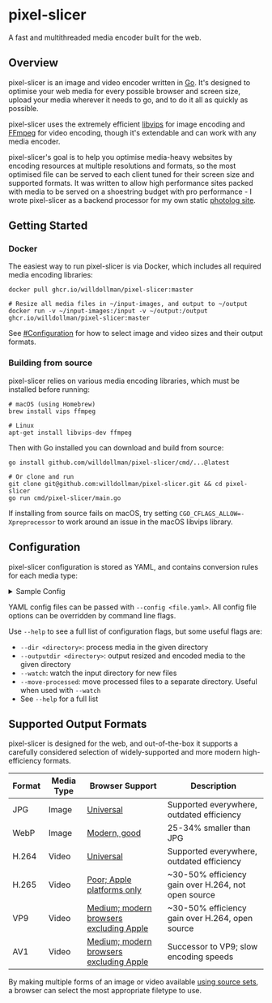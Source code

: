 # pixel-slicer

A fast and multithreaded media encoder built for the web.

## Overview

pixel-slicer is an image and video encoder written in [Go](https://go.dev/).
It's designed to optimise your web media for every possible browser and screen size, upload your media wherever it needs to go, and to do it all as quickly as possible.

pixel-slicer uses the extremely efficient [libvips](https://github.com/libvips/libvips) for image encoding and [FFmpeg](https://github.com/FFmpeg/FFmpeg) for video encoding, though it's extendable and can work with any media encoder.

pixel-slicer's goal is to help you optimise media-heavy websites by encoding resources at multiple resolutions and formats, so the most optimised file can be served to each client tuned for their screen size and supported formats.
It was written to allow high performance sites packed with media to be served on a shoestring budget with pro performance - I wrote pixel-slicer as a backend processor for my own static [photolog site](https://photos.dollman.org/).

## Getting Started
### Docker

The easiest way to run pixel-slicer is via Docker, which includes all required media encoding libraries:

```
docker pull ghcr.io/willdollman/pixel-slicer:master

# Resize all media files in ~/input-images, and output to ~/output
docker run -v ~/input-images:/input -v ~/output:/output ghcr.io/willdollman/pixel-slicer:master
```

See [#Configuration](#configuration) for how to select image and video sizes and their output formats.
### Building from source

pixel-slicer relies on various media encoding libraries, which must be installed before running:

```
# macOS (using Homebrew)
brew install vips ffmpeg

# Linux
apt-get install libvips-dev ffmpeg
```

Then with Go installed you can download and build from source:

```
go install github.com/willdollman/pixel-slicer/cmd/...@latest

# Or clone and run
git clone git@github.com:willdollman/pixel-slicer.git && cd pixel-slicer
go run cmd/pixel-slicer/main.go
```

If installing from source fails on macOS, try setting `CGO_CFLAGS_ALLOW=-Xpreprocessor` to work around an issue in the macOS libvips library.

## Configuration

pixel-slicer configuration is stored as YAML, and contains conversion rules for each media type:

<details>
  <summary>Sample Config</summary>

Save the below as `config.yaml` and pass `--config config.yaml`:

```
inputDir: sample-data/
outputDir: output-media/
moveProcessed: false     # Move files to another directory once processed
processedDir: processed/
watch: false             # Watch input directory for new files

# Upload all generated media to S3-compatible storage (when Enabled is set to true)
S3:
  Enabled: false
  Endpoint: https://s3.us-west-000.backblazeb2.com
  Region: us-east-1
  Bucket: media

# Convert images to JPG and WebP at a variety of sizes
ImageConfigurations:
  - MaxWidth: 500
    Quality: 80
    FileType: jpg
  - MaxWidth: 500
    Quality: 80
    FileType: webp

  - MaxWidth: 1000
    Quality: 75
    FileType: jpg
  - MaxWidth: 1000
    Quality: 80
    FileType: webp

  - MaxWidth: 2000
    Quality: 70
    FileType: jpg
  - MaxWidth: 2000
    Quality: 75
    FileType: webp

# Convert videos to H.264 and AV1 at two sizes, and include a JPG thumbnail
VideoConfigurations:
  - MaxWidth: 500
    Quality: 2
    FileType: jpg

  - MaxWidth: 360
    Quality: 23
    Preset: slow
    FileType: mp4
  - MaxWidth: 360
    Quality: 40
    Codec: av1

  - MaxWidth: 720
    Quality: 23
    Preset: slow
    FileType: mp4
  - MaxWidth: 720
    Quality: 40
    Codec: av1
  ```
</details>

YAML config files can be passed with `--config <file.yaml>`. All config file options can be overridden by command line flags.

Use `--help` to see a full list of configuration flags, but some useful flags are:

* `--dir <directory>`: process media in the given directory
* `--outputdir <directory>`: output resized and encoded media to the given directory
* `--watch`: watch the input directory for new files
* `--move-processed`: move processed files to a separate directory. Useful when used with `--watch`
* See `--help` for a full list


## Supported Output Formats

pixel-slicer is designed for the web, and out-of-the-box it supports a carefully considered selection of widely-supported and more modern high-efficiency formats.

| Format | Media Type | Browser Support  | Description |
|--------|------------|----------|-------------|
| JPG    | Image      | [Universal](https://caniuse.com/jpg) | Supported everywhere, outdated efficiency |
| WebP   | Image      | [Modern, good](https://caniuse.com/webp) | 25-34% smaller than JPG|
| H.264  | Video      | [Universal](https://caniuse.com/mpeg4) | Supported everywhere, outdated efficiency |
| H.265  | Video      | [Poor; Apple platforms only](https://caniuse.com/?search=h265) | ~30-50% efficiency gain over H.264, not open source |
| VP9    | Video      | [Medium; modern browsers excluding Apple](https://caniuse.com/?search=vp9) | ~30-50% efficiency gain over H.264, open source |
| AV1    | Video      | [Medium; modern browsers excluding Apple](https://caniuse.com/?search=av1) | Successor to VP9; slow encoding speeds|

By making multiple forms of an image or video available [using source sets](https://developer.mozilla.org/en-US/docs/Web/HTML/Element/source), a browser can select the most appropriate filetype to use.
